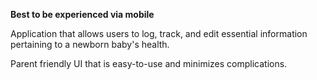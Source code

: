 **Best to be experienced via mobile**

Application that allows users to log, track, and edit essential information pertaining to a newborn baby's health.

Parent friendly UI that is easy-to-use and minimizes complications.